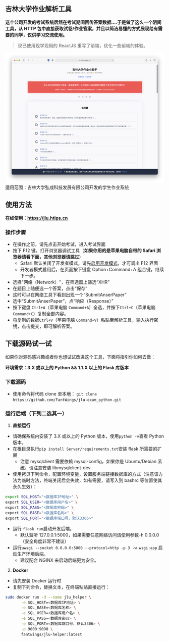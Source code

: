 ## 吉林大学作业解析工具

**这个公司开发的考试系统居然在考试期间回传答案数据....于是做了这么一个阴间工具，从 HTTP 包中直接获取试卷/作业答案，并且以简洁易懂的方式展现给有需要的同学，仅供学习交流使用。**

> 现已使用现学现用的 ReactJS 重写了前端，优化一些前端的体验。

![screenshot](https://raw.githubusercontent.com/FantWings/jlu-exam_react/master/public/demo.png)
适用范围：吉林大学弘成科技发展有限公司开发的学生作业系统

## 使用方法

**在线使用：https://jlu.htips.cn**

### 操作步骤

- 在操作之前，请先点击开始考试，进入考试界面
- 按下 F12 键，打开浏览器调试工具（**如果你用的是苹果电脑自带的 Safari 浏览器请看下面，其他浏览器请跳过**）
  - Safari 默认关闭了开发者模式，请先[启用开发模式](https://jingyan.baidu.com/article/9113f81bfa87586b3214c7d4.html)，才可调出 F12 界面
  - 开发者模式启用后，在页面按下键盘 Option+Command+A 组合键，继续下一步。
- 选择"网络（Network）"，在筛选器上筛选“XHR”
- 在题目上随便选一个答案，点击“保存”
- 这时可以在网络工具下看到出现一个“SubmitAnserPaper”
- 选中“SubmitAnserPaper”，点“响应（Response）”
- 按下键盘 `Ctrl+A`（苹果电脑 `Command+A`）全选，并按下`Ctrl+C`（苹果电脑 `Command+C`）复制全部内容。
- 将复制的数据`Ctrl+V`（苹果电脑 `Command+V`）粘贴至解析工具，输入执行密钥，点击提交，即可解析答案。

## 下载源码试一试

如果你对源码感兴趣或者你也想试试改进这个工具，下面将指引你如何去做：

**环境需求：3.X 或以上的 Python && 1.1.X 以上的 Flask 库版本**

### 下载源码

- 使用命令将代码 clone 至本地：
  `git clone https://github.com/FantWings/jlu-exam_python.git`

### 运行后端（下列二选其一）

1. **直接运行**

- 请确保系统内安装了 3.X 或以上的 Python 版本，使用`python -v`查看 Python 版本。
- 在根目录执行`pip install Server/requirements.txt`安装 flask 所需要的扩展
  - 注意 mysqlclient 需要依赖 mysql-config，如果你是 Ubuntu/Debian 系统，请注意安装 libmysqlclient-dev
- 使用拷贝下列命令，配置环境变量，设置服务端链接数据库的方式（注意该方法为临时方法，终端关闭后会失效，如有需要，请写入到 bashrc 等位置使其永久生效）：

```bash
export SQL_HOST="<数据库IP地址>" \
export SQL_USER="<数据库用户名>" \
export SQL_PASS="<数据库密码>" \
export SQL_BASE="<数据库名称>" \
export SQL_PORT="<数据库端口号，默认3306>"
```

- 运行 `flask run`启动开发后端。
  - 默认监听 127.0.0.1:5000，如果需要任意网络访问请使用参数-h 0.0.0.0（安全角度非常不建议）
- 运行`uwsgi --socket 0.0.0.0:5000 --protocol=http -p 3 -w wsgi:app` 启动生产环境后端。
  - 建议配合 NGINX 来启动后端更为安全。

2. **Docker**

- 请先安装 Docker 运行时
- 复制下列命令，替换文本，在终端粘贴直接运行：

```bash
sudo docker run -d --name jlu_helper \
       -e SQL_HOST=<数据库IP地址> \
       -e SQL_BASE=<数据库名称> \
       -e SQL_USER=<数据库用户名> \
       -e SQL_PASS=<数据库密码> \
       -e SQL_PORT=<数据库端口号，默认3306> \
       -p 9000:9090 \
       fantwings/jlu-helper:latest
```
